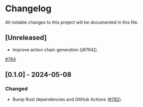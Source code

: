 # Changelog

All notable changes to this project will be documented in this file.

## [Unreleased]

- Improve action chain generation ([#784]).

[#784](ttps://github.com/stackabletech/operator-rs/pull/784)

## [0.1.0] - 2024-05-08

### Changed

- Bump Rust dependencies and GitHub Actions ([#782]).

[#782]: https://github.com/stackabletech/operator-rs/pull/782
